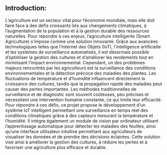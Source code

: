 ## Introduction:
L’agriculture est un secteur vital pour l’économie mondiale, mais elle doit faire face à des
défis croissants liés aux changements climatiques, à l’augmentation de la population et à la
gestion durable des ressources naturelles. Pour répondre à ces enjeux, l’agriculture
intelligente (Smart Agriculture) s’impose comme une solution innovante. Grâce aux
avancées technologiques telles que l’Internet des Objets (IoT), l’intelligence artificielle et les
systèmes de surveillance automatisés, il est désormais possible d’optimiser la gestion des
cultures et d’améliorer les rendements tout en minimisant l’impact environnemental.
Cependant, un des problèmes majeurs rencontrés par les agriculteurs est la surveillance des
conditions environnementales et la détection précoce des maladies des plantes. Les
fluctuations de température et d’humidité influencent directement la croissance des cultures,
tandis que la propagation rapide des maladies peut causer des pertes importantes. Les
méthodes traditionnelles de surveillance et de diagnostic sont souvent coûteuses, peu précises
et nécessitent une intervention humaine constante, ce qui limite leur efficacité.
Pour répondre à ces défis, ce projet propose le développement d’un système IoT intelligent
permettant une surveillance en temps réel des conditions climatiques grâce à des capteurs
mesurant la température et l’humidité. Il intègre également un module de vision par
ordinateur utilisant l’apprentissage automatique pour détecter les maladies des feuilles, ainsi
qu’une interface utilisateur intuitive permettant aux agriculteurs de visualiser les données
et de prendre des décisions éclairées. Cette solution vise ainsi à améliorer la gestion des
cultures, à réduire les pertes et à favoriser une agriculture plus efficace et durable.

